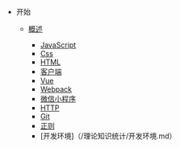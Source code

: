 - 开始

  - [概述](/README.md)

    - [JavaScript](/理论知识统计/javascript.md)
    - [Css](/理论知识统计/css.md)
    - [HTML](/理论知识统计/html.md)
    - [客户端](/理论知识统计/客户端.md)
    - [Vue](/理论知识统计/vue.md)
    - [Webpack](/理论知识统计/webpack.md)
    - [微信小程序](/理论知识统计/wxJSBridge.md)
    - [HTTP](/理论知识统计/http.md)
    - [Git](/理论知识统计/git.md)
    - [正则](/理论知识统计/正则.md)
    - [开发环境]（/理论知识统计/开发环境.md）
